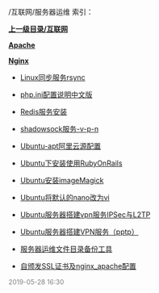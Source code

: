 /互联网/服务器运维 索引：


**[上一级目录/互联网](/互联网/index.md)**

**[Apache](/互联网/服务器运维/Apache/index.md)**

**[Nginx](/互联网/服务器运维/Nginx/index.md)**

- [Linux同步服务rsync](/互联网/服务器运维/Linux同步服务rsync.md)

- [php.ini配置说明中文版](/互联网/服务器运维/php.ini配置说明中文版.md)

- [Redis服务安装](/互联网/服务器运维/Redis服务安装.md)

- [shadowsock服务-v-p-n](/互联网/服务器运维/shadowsock服务-v-p-n.md)

- [Ubuntu-apt阿里云源配置](/互联网/服务器运维/Ubuntu-apt阿里云源配置.md)

- [Ubuntu下安装使用RubyOnRails](/互联网/服务器运维/Ubuntu下安装使用RubyOnRails.md)

- [Ubuntu安装imageMagick](/互联网/服务器运维/Ubuntu安装imageMagick.md)

- [Ubuntu将默认的nano改为vi](/互联网/服务器运维/Ubuntu将默认的nano改为vim.md)

- [Ubuntu服务器搭建vpn服务IPSec与L2TP](/互联网/服务器运维/Ubuntu服务器搭建vpn服务IPSec与L2TP.md)

- [Ubuntu服务器搭建VPN服务（pptp）](/互联网/服务器运维/Ubuntu服务器搭建VPN服务（pptp）.md)

- [服务器运维文件目录备份工具](/互联网/服务器运维/服务器运维文件目录备份工具.md)

- [自颁发SSL证书及nginx_apache配置](/互联网/服务器运维/自颁发SSL证书及nginx_apache配置.md)


<font size=2 color='grey'> 2019-05-28 16:30 </font>
